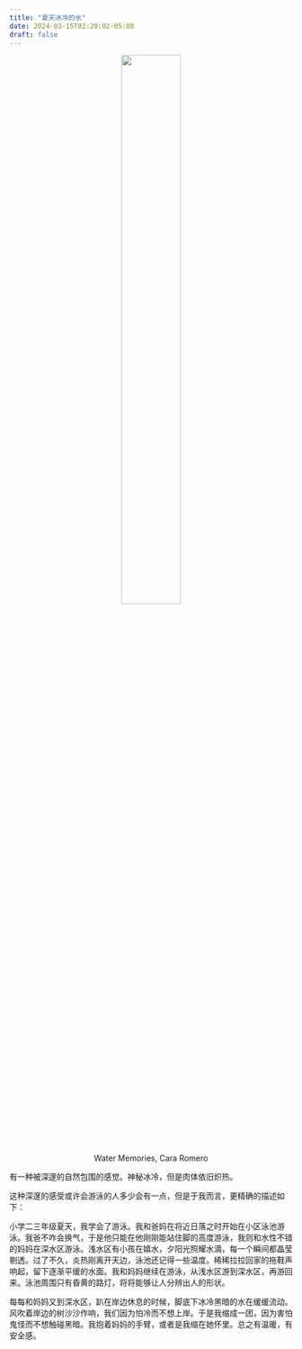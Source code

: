 ```yaml
---
title: "夏天冰冷的水"
date: 2024-03-15T02:20:02-05:00
draft: false
---
```


<center>
  <figure>
    <img src=" https://raw.githubusercontent.com/helloboyxxx/images-for-notes/master/uPic/WaterMemoryForPrint.jpg " style="width:50%;" />
    <figcaption>  Water Memories, Cara Romero </figcaption>
  </figure>
</center>


有一种被深邃的自然包围的感觉。神秘冰冷，但是肉体依旧炽热。

这种深邃的感受或许会游泳的人多少会有一点，但是于我而言，更精确的描述如下：

小学二三年级夏天，我学会了游泳。我和爸妈在将近日落之时开始在小区泳池游泳。我爸不咋会换气，于是他只能在他刚刚能站住脚的高度游泳，我则和水性不错的妈妈在深水区游泳。浅水区有小孩在嬉水，夕阳光照耀水滴，每一个瞬间都晶莹剔透。过了不久，炎热刚离开天边，泳池还记得一些温度。稀稀拉拉回家的拖鞋声响起，留下逐渐平缓的水面。我和妈妈继续在游泳，从浅水区游到深水区，再游回来。泳池周围只有昏黄的路灯，将将能够让人分辨出人的形状。

每每和妈妈又到深水区，趴在岸边休息的时候，脚底下冰冷黑暗的水在缓缓流动。风吹着岸边的树沙沙作响，我们因为怕冷而不想上岸。于是我缩成一团，因为害怕鬼怪而不想触碰黑暗。我抱着妈妈的手臂，或者是我缩在她怀里。总之有温暖，有安全感。


